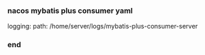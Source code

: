 ### nacos mybatis plus consumer yaml
logging:
  path: /home/server/logs/mybatis-plus-consumer-server
### end

